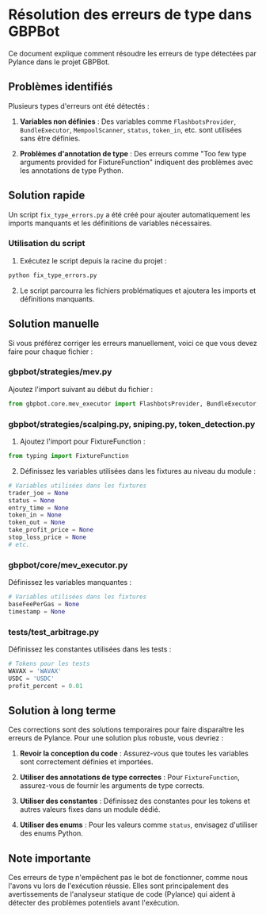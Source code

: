 # Résolution des erreurs de type dans GBPBot

Ce document explique comment résoudre les erreurs de type détectées par Pylance dans le projet GBPBot.

## Problèmes identifiés

Plusieurs types d'erreurs ont été détectés :

1. **Variables non définies** : Des variables comme `FlashbotsProvider`, `BundleExecutor`, `MempoolScanner`, `status`, `token_in`, etc. sont utilisées sans être définies.

2. **Problèmes d'annotation de type** : Des erreurs comme "Too few type arguments provided for FixtureFunction" indiquent des problèmes avec les annotations de type Python.

## Solution rapide

Un script `fix_type_errors.py` a été créé pour ajouter automatiquement les imports manquants et les définitions de variables nécessaires.

### Utilisation du script

1. Exécutez le script depuis la racine du projet :

```bash
python fix_type_errors.py
```

2. Le script parcourra les fichiers problématiques et ajoutera les imports et définitions manquants.

## Solution manuelle

Si vous préférez corriger les erreurs manuellement, voici ce que vous devez faire pour chaque fichier :

### gbpbot/strategies/mev.py

Ajoutez l'import suivant au début du fichier :

```python
from gbpbot.core.mev_executor import FlashbotsProvider, BundleExecutor, MempoolScanner
```

### gbpbot/strategies/scalping.py, sniping.py, token_detection.py

1. Ajoutez l'import pour FixtureFunction :

```python
from typing import FixtureFunction
```

2. Définissez les variables utilisées dans les fixtures au niveau du module :

```python
# Variables utilisées dans les fixtures
trader_joe = None
status = None
entry_time = None
token_in = None
token_out = None
take_profit_price = None
stop_loss_price = None
# etc.
```

### gbpbot/core/mev_executor.py

Définissez les variables manquantes :

```python
# Variables utilisées dans les fixtures
baseFeePerGas = None
timestamp = None
```

### tests/test_arbitrage.py

Définissez les constantes utilisées dans les tests :

```python
# Tokens pour les tests
WAVAX = 'WAVAX'
USDC = 'USDC'
profit_percent = 0.01
```

## Solution à long terme

Ces corrections sont des solutions temporaires pour faire disparaître les erreurs de Pylance. Pour une solution plus robuste, vous devriez :

1. **Revoir la conception du code** : Assurez-vous que toutes les variables sont correctement définies et importées.

2. **Utiliser des annotations de type correctes** : Pour `FixtureFunction`, assurez-vous de fournir les arguments de type corrects.

3. **Utiliser des constantes** : Définissez des constantes pour les tokens et autres valeurs fixes dans un module dédié.

4. **Utiliser des enums** : Pour les valeurs comme `status`, envisagez d'utiliser des enums Python.

## Note importante

Ces erreurs de type n'empêchent pas le bot de fonctionner, comme nous l'avons vu lors de l'exécution réussie. Elles sont principalement des avertissements de l'analyseur statique de code (Pylance) qui aident à détecter des problèmes potentiels avant l'exécution. 